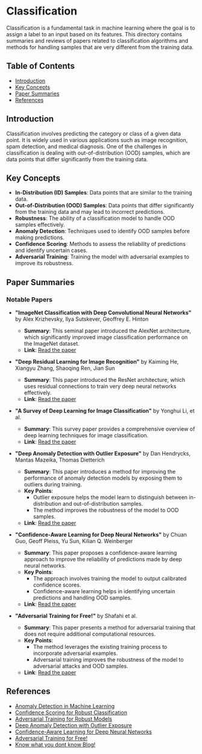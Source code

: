 # Classification

Classification is a fundamental task in machine learning where the goal is to assign a label to an input based on its features. This directory contains summaries and reviews of papers related to classification algorithms and methods for handling samples that are very different from the training data.

## Table of Contents
- [Introduction](#introduction)
- [Key Concepts](#key-concepts)
- [Paper Summaries](#paper-summaries)
- [References](#references)

## Introduction
Classification involves predicting the category or class of a given data point. It is widely used in various applications such as image recognition, spam detection, and medical diagnosis. One of the challenges in classification is dealing with out-of-distribution (OOD) samples, which are data points that differ significantly from the training data.

## Key Concepts
- **In-Distribution (ID) Samples**: Data points that are similar to the training data.
- **Out-of-Distribution (OOD) Samples**: Data points that differ significantly from the training data and may lead to incorrect predictions.
- **Robustness**: The ability of a classification model to handle OOD samples effectively.
- **Anomaly Detection**: Techniques used to identify OOD samples before making predictions.
- **Confidence Scoring**: Methods to assess the reliability of predictions and identify uncertain cases.
- **Adversarial Training**: Training the model with adversarial examples to improve its robustness.

## Paper Summaries

### Notable Papers

- **"ImageNet Classification with Deep Convolutional Neural Networks"** by Alex Krizhevsky, Ilya Sutskever, Geoffrey E. Hinton
  - **Summary**: This seminal paper introduced the AlexNet architecture, which significantly improved image classification performance on the ImageNet dataset.
  - **Link**: [Read the paper](https://dl.acm.org/doi/10.1145/3065386)
  
- **"Deep Residual Learning for Image Recognition"** by Kaiming He, Xiangyu Zhang, Shaoqing Ren, Jian Sun
  - **Summary**: This paper introduced the ResNet architecture, which uses residual connections to train very deep neural networks effectively.
  - **Link**: [Read the paper](https://arxiv.org/abs/1512.03385)
  
- **"A Survey of Deep Learning for Image Classification"** by Yonghui Li, et al.
  - **Summary**: This survey paper provides a comprehensive overview of deep learning techniques for image classification.
  - **Link**: [Read the paper](https://arxiv.org/abs/1801.03505)

- **"Deep Anomaly Detection with Outlier Exposure"** by Dan Hendrycks, Mantas Mazeika, Thomas Dietterich
  - **Summary**: This paper introduces a method for improving the performance of anomaly detection models by exposing them to outliers during training.
  - **Key Points**:
    - Outlier exposure helps the model learn to distinguish between in-distribution and out-of-distribution samples.
    - The method improves the robustness of the model to OOD samples.
  - **Link**: [Read the paper](https://arxiv.org/abs/1812.04606)

- **"Confidence-Aware Learning for Deep Neural Networks"** by Chuan Guo, Geoff Pleiss, Yu Sun, Kilian Q. Weinberger
  - **Summary**: This paper proposes a confidence-aware learning approach to improve the reliability of predictions made by deep neural networks.
  - **Key Points**:
    - The approach involves training the model to output calibrated confidence scores.
    - Confidence-aware learning helps in identifying uncertain predictions and handling OOD samples.
  - **Link**: [Read the paper](https://arxiv.org/abs/1706.04599)

- **"Adversarial Training for Free!"** by Shafahi et al.
  - **Summary**: This paper presents a method for adversarial training that does not require additional computational resources.
  - **Key Points**:
    - The method leverages the existing training process to incorporate adversarial examples.
    - Adversarial training improves the robustness of the model to adversarial attacks and OOD samples.
  - **Link**: [Read the paper](https://arxiv.org/abs/1904.12843)

## References
- [Anomaly Detection in Machine Learning](https://arxiv.org/abs/1904.09751)
- [Confidence Scoring for Robust Classification](https://arxiv.org/abs/1702.01806)
- [Adversarial Training for Robust Models](https://arxiv.org/abs/1903.06059)
- [Deep Anomaly Detection with Outlier Exposure](https://arxiv.org/abs/1812.04606)
- [Confidence-Aware Learning for Deep Neural Networks](https://arxiv.org/abs/1706.04599)
- [Adversarial Training for Free!](https://arxiv.org/abs/1904.12843)
- [Know what you dont know Blog!](https://www.imt.ch/en/expert-blog-detail/know-what-you-dont-know-en)
